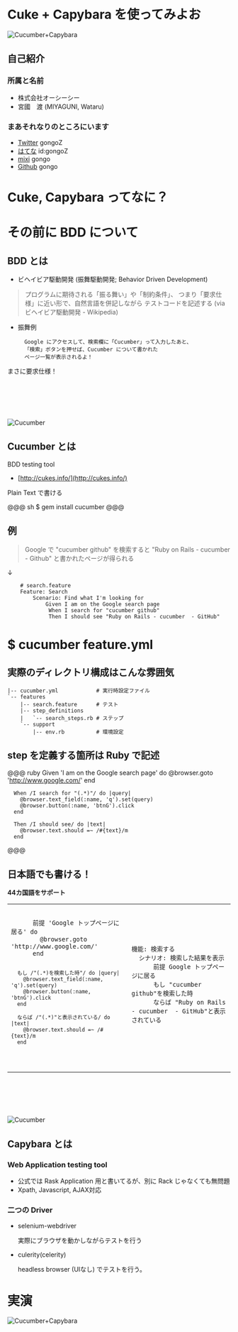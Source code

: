 # Cuke + Capybara を使ってみよお
![Cucumber+Capybara](./images/cuke_capybara.png)

## 自己紹介

### 所属と名前
- 株式会社オーシーシー
- 宮國　渡 (MIYAGUNI, Wataru)

### まあそれなりのところにいます
- [Twitter](http://twitter.com/gongoZ) gongoZ
- [はてな](http://d.hatena.ne.jp/gongoZ) id:gongoZ
- [mixi](http://mixi.jp/show_profile.pl?id=67309) gongo
- [Github](http://github.com/gongo) gongo

# Cuke, Capybara ってなに？

# その前に BDD について

## BDD とは

- ビヘイビア駆動開発 (振舞駆動開発; Behavior Driven Development)

> プログラムに期待される「振る舞い」や「制約条件」、
> つまり「要求仕様」に近い形で、自然言語を併記しながら
> テストコードを記述する (via ビヘイビア駆動開発 - Wikipedia)


- 振舞例

        Google にアクセスして、検索欄に「Cucumber」って入力したあと、
        「検索」ボタンを押せば、Cucumber について書かれた
        ページ一覧が表示されるよ！
        
<div class="centering">まさに要求仕様！</div>

# 　

![Cucumber](./images/cuke.jpg)


## Cucumber とは

BDD testing tool

- [http://cukes.info/](http://cukes.info/)

Plain Text で書ける

@@@ sh
    $ gem install cucumber
@@@ 

## 例

>Google で "cucumber github" を検索すると
>"Ruby on Rails - cucumber  - Github" と書かれたページが得られる

<div class="centering">&darr;</div>

        # search.feature
        Feature: Search
            Scenario: Find what I'm looking for
                Given I am on the Google search page
                 When I search for "cucumber github"
                 Then I should see "Ruby on Rails - cucumber  - GitHub"

# $ cucumber feature.yml

## 実際のディレクトリ構成はこんな雰囲気

    |-- cucumber.yml            # 実行時設定ファイル
    `-- features
        |-- search.feature      # テスト
        |-- step_definitions
        |   `-- search_steps.rb # ステップ
        `-- support
            |-- env.rb          # 環境設定
    

## step を定義する箇所は Ruby で記述

@@@ ruby
      Given 'I am on the Google search page' do
        @browser.goto 'http://www.google.com/'
      end

      When /I search for "(.*)"/ do |query|
        @browser.text_field(:name, 'q').set(query)
        @browser.button(:name, 'btnG').click
      end

      Then /I should see/ do |text|
        @browser.text.should =~ /#{text}/m
      end
@@@

## 日本語でも書ける！

**44カ国語をサポート**

<table>
  <tr>
  <td>
  <pre><code>
      前提 'Google トップページに居る' do
        @browser.goto 'http://www.google.com/'
      end

      もし /"(.*)を検索した時"/ do |query|
        @browser.text_field(:name, 'q').set(query)
        @browser.button(:name, 'btnG').click
      end

      ならば /"(.*)"と表示されている/ do |text|
        @browser.text.should =~ /#{text}/m
      end
  </code></pre>
  </td><td>
  <pre><code>
機能: 検索する
  シナリオ: 検索した結果を表示
      前提 Google トップページに居る
      もし "cucumber github"を検索した時
      ならば "Ruby on Rails - cucumber  - GitHub"と表示されている

  </code></pre>
</td>
</tr>
</table>

# 　

![Cucumber](./images/capybara.jpg)

## Capybara とは

### Web Application testing tool

- 公式では Rask Application 用と書いてるが、別に Rack じゃなくても無問題
- Xpath, Javascript, AJAX対応

### 二つの Driver

- selenium-webdriver

  実際にブラウザを動かしながらテストを行う
  
- culerity(celerity)

  headless browser (UIなし) でテストを行う。
  
# 実演
![Cucumber+Capybara](./images/cuke_capybara.png)

